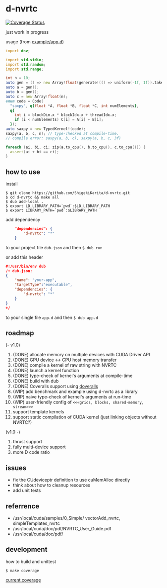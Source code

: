 # d-nvrtc

[![Coverage Status](https://coveralls.io/repos/github/ShigekiKarita/d-nvrtc/badge.svg?branch=master)](https://coveralls.io/github/ShigekiKarita/d-nvrtc?branch=master)

just work in progress

usage (from [example/app.d](/example/app.d))

``` d
import dnv;

import std.stdio;
import std.random;
import std.range;

int n = 10;
auto gen = () => new Array!float(generate!(() => uniform(-1f, 1f)).take(n).array());
auto a = gen();
auto b = gen();
auto c = new Array!float(n);
enum code = Code(
  "saxpy", q{float *A, float *B, float *C, int numElements},
  q{
    int i = blockDim.x * blockIdx.x + threadIdx.x;
    if (i < numElements) C[i] = A[i] + B[i];
  });
auto saxpy = new TypedKernel!(code);
saxpy(a, b, c, n); // type-checked at compile-time. 
// compile error: saxpy(a, b, c), saxpy(a, b, c, 3f)

foreach (ai, bi, ci; zip(a.to_cpu(), b.to_cpu(), c.to_cpu())) {
  assert(ai + bi == ci);
}
```

## how to use

install

```
$ git clone https://github.com/ShigekiKarita/d-nvrtc.git
$ cd d-nvrtc && make all 
$ dub add-local .
$ export LD_LIBRARY_PATH=`pwd`:$LD_LIBRARY_PATH
$ export LIBRARY_PATH=`pwd`:$LIBRARY_PATH
```

add dependency
``` json
    "dependencies": {
        "d-nvrtc": "*"
    }
```
to your project file `dub.json` and then `$ dub run`

or add this header
``` json
#!/usr/bin/env dub
/+ dub.json:
{
    "name": "your-app",
    "targetType":"executable",
    "dependencies": {
        "d-nvrtc": "*"
    }
}
+/
```
to your single file `app.d` and then `$ dub app.d`

## roadmap

(- v1.0)

1. (DONE) allocate memory on multiple devices with CUDA Driver API
1. (DONE) GPU device <-> CPU host memory transfer
1. (DONE) compile a kernel of raw string with NVRTC
1. (DONE) launch a kernel function
1. (DONE) type-check of kernel's arguments at compile-time
1. (DONE) build with dub
1. (DONE) Coveralls support using [doveralls](https://github.com/ColdenCullen/doveralls)
1. (WIP) add benchmark and example using d-nvrtc as a library
1. (WIP) naive type-check of kernel's arguments at run-time
1. (WIP) user-friendly config of `<<<grids, blocks, shared-memory, stream>>>`
1. support template kernels
1. support static compilation of CUDA kernel (just linking objects without NVRTC?)

(v1.0 -)

1. thrust support
1. fully multi-device support
1. more D code ratio

## issues

+ fix the CUdeviceptr definition to use cuMemAlloc directly
+ think about how to cleanup resources
+ add unit tests

## referrence

+ /usr/local/cuda/samples/0_Simple/ vectorAdd_nvrtc, simpleTemplates_nvrtc 
+ /usr/local/cuda/doc/pdf/NVRTC_User_Guide.pdf
+ /usr/local/cuda/doc/pdf/


## development

how to build and unittest 

```
$ make coverage
```

[current coverage](coverage)
